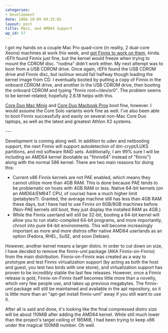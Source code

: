 ```yaml
---
categories:
- Development
date: 2006-10-09 09:35:02
layout: post
title: Macs, and AMD64 Support
wp_id: 57
---
```

I got my hands on a couple Mac Pro quad-core (in reality, 2 dual-core Xeons) machines at work this week, and [got Finnix to work on them](https://www.finnix.org/submits/x86/1160195401-3492276741-1559875628.gz), kinda. rEFIt found Finnix just fine, but the kernel would freeze when trying to mount the CDROM disc. "nodma" didn't work either. My next attempt was to boot from a USB CDROM drive. Once again, rEFIt found the USB CDROM drive and Finnix disc, but isolinux would fail halfway though loading the kernel image from CD. I eventually booted by putting a copy of Finnix in the onboard CDROM drive, and another in the USB CDROM drive, then booting the onboard CDROM and typing "finnix root=/dev/sr0". The problem seems to be kernel-related; hopefully 2.6.18 helps with this.

[Core Duo Mac Minis](https://www.finnix.org/submits/x86/1159841457-3492276741-1699090591.gz) and [Core Duo Macbook Pros](https://www.finnix.org/submits/x86/1152082079-1135890989-787139463.gz) boot fine, however. I would assume the Core Solo variants work fine as well. I've also been able to boot Finnix successfully and easily on several non-Mac Core Duo laptops, as well as the latest and greatest Athlon X2 systems.

\---

Development is coming along well. In addition to udev and netbooting support, the next Finnix will support autodetection of dm-crypt/LUKS partitions, and md software RAID sets. Additionally, I am 99% sure I will be including an AMD64 kernel (bootable as "finnix64" instead of "finnix") along with the normal 586 kernel. There are two main reasons for doing this:

  * Current x86 Finnix kernels are not PAE enabled, which means they cannot utilize more than 4GB RAM. This is done because PAE tends to be problematic on hosts with 4GB RAM or less. Native 64-bit kernels (on an AMD64/EM64T CPU, of course) have a much higher limit (petabytes?). Granted, the average machine still has less than 4GB RAM these days, but I have had to use Finnix on 6GB/8GB machines before. (Non-PAE kernels still boot, they just display the installed RAM as 4GB.)
  * While the Finnix userland will still be 32-bit, booting a 64-bit kernel will allow you to run static-compiled 64-bit programs, and more importantly, chroot into pure 64-bit environments. This will become increasingly important as more and more distros offer native AMD64 userlands as an option (Fedora, RHEL, SuSE, and soon Debian).

However, another kernel means a larger distro. In order to cut down on size, I have decided to remove the finnix-uml package (AKA Finnix-on-Finnix) from the main distribution. Finnix-on-Finnix was created as a way to prototype and test Finnix virtualization support (by acting as both the host and guest, you test two birds with one stone), and virtualization support has proven to be incredibly stable the last few releases. However, once a Finnix release is gold, Finnix-on-Finnix itself becomes little more than a novelty, which very few people use, and takes up previous megabytes. The finnix-uml package will still be maintained and available in the apt repository, so it is little more than an "apt-get install finnix-uml" away if you still want to use it.

After all is said and done, it's looking like the final compressed distro size will be about 110MiB after adding the AMD64 kernel. While still much lower than the project's target ceiling of 185MiB, I had been trying to keep x86 under the magical 100MiB number. Oh well.
